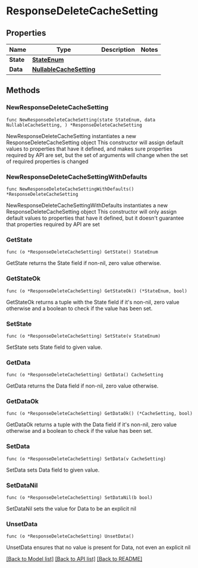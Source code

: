 # ResponseDeleteCacheSetting

## Properties

Name | Type | Description | Notes
------------ | ------------- | ------------- | -------------
**State** | [**StateEnum**](StateEnum.md) |  | 
**Data** | [**NullableCacheSetting**](CacheSetting.md) |  | 

## Methods

### NewResponseDeleteCacheSetting

`func NewResponseDeleteCacheSetting(state StateEnum, data NullableCacheSetting, ) *ResponseDeleteCacheSetting`

NewResponseDeleteCacheSetting instantiates a new ResponseDeleteCacheSetting object
This constructor will assign default values to properties that have it defined,
and makes sure properties required by API are set, but the set of arguments
will change when the set of required properties is changed

### NewResponseDeleteCacheSettingWithDefaults

`func NewResponseDeleteCacheSettingWithDefaults() *ResponseDeleteCacheSetting`

NewResponseDeleteCacheSettingWithDefaults instantiates a new ResponseDeleteCacheSetting object
This constructor will only assign default values to properties that have it defined,
but it doesn't guarantee that properties required by API are set

### GetState

`func (o *ResponseDeleteCacheSetting) GetState() StateEnum`

GetState returns the State field if non-nil, zero value otherwise.

### GetStateOk

`func (o *ResponseDeleteCacheSetting) GetStateOk() (*StateEnum, bool)`

GetStateOk returns a tuple with the State field if it's non-nil, zero value otherwise
and a boolean to check if the value has been set.

### SetState

`func (o *ResponseDeleteCacheSetting) SetState(v StateEnum)`

SetState sets State field to given value.


### GetData

`func (o *ResponseDeleteCacheSetting) GetData() CacheSetting`

GetData returns the Data field if non-nil, zero value otherwise.

### GetDataOk

`func (o *ResponseDeleteCacheSetting) GetDataOk() (*CacheSetting, bool)`

GetDataOk returns a tuple with the Data field if it's non-nil, zero value otherwise
and a boolean to check if the value has been set.

### SetData

`func (o *ResponseDeleteCacheSetting) SetData(v CacheSetting)`

SetData sets Data field to given value.


### SetDataNil

`func (o *ResponseDeleteCacheSetting) SetDataNil(b bool)`

 SetDataNil sets the value for Data to be an explicit nil

### UnsetData
`func (o *ResponseDeleteCacheSetting) UnsetData()`

UnsetData ensures that no value is present for Data, not even an explicit nil

[[Back to Model list]](../README.md#documentation-for-models) [[Back to API list]](../README.md#documentation-for-api-endpoints) [[Back to README]](../README.md)


